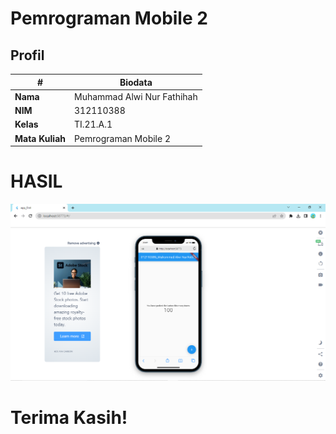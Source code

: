 # Pemrograman Mobile 2
## Profil
| #               | Biodata                         |
| --------------- | ------------------------------- |
| **Nama**        | Muhammad Alwi Nur Fathihah      |
| **NIM**         | 312110388                       |
| **Kelas**       | TI.21.A.1                       |
| **Mata Kuliah** | Pemrograman Mobile 2            |

# HASIL

![Hasil](hasil.png)

# Terima Kasih!